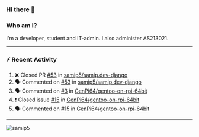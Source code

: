 ### Hi there 👋

### Who am I?
I'm a developer, student and IT-admin. I also administer AS213021.

---
### :zap: Recent Activity
<!--START_SECTION:activity-->
1. ❌ Closed PR [#53](https://github.com/samip5/samip.dev-django/pull/53) in [samip5/samip.dev-django](https://github.com/samip5/samip.dev-django)
2. 🗣 Commented on [#53](https://github.com/samip5/samip.dev-django/issues/53) in [samip5/samip.dev-django](https://github.com/samip5/samip.dev-django)
3. 🗣 Commented on [#3](https://github.com/GenPi64/gentoo-on-rpi-64bit/issues/3) in [GenPi64/gentoo-on-rpi-64bit](https://github.com/GenPi64/gentoo-on-rpi-64bit)
4. ❗️ Closed issue [#15](https://github.com/GenPi64/gentoo-on-rpi-64bit/issues/15) in [GenPi64/gentoo-on-rpi-64bit](https://github.com/GenPi64/gentoo-on-rpi-64bit)
5. 🗣 Commented on [#15](https://github.com/GenPi64/gentoo-on-rpi-64bit/issues/15) in [GenPi64/gentoo-on-rpi-64bit](https://github.com/GenPi64/gentoo-on-rpi-64bit)
<!--END_SECTION:activity-->
---

<img align="center" src="https://github-readme-stats.vercel.app/api?username=samip5&show_icons=true" alt="samip5" />
